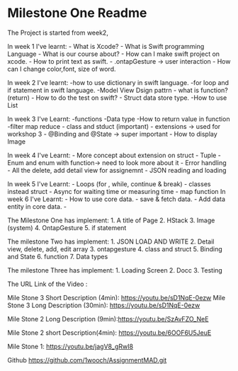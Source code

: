 #  Milestone One Readme

The Project is started from week2,

In week 1 I've learnt:
    - What is Xcode?
    - What is Swift programming Language
    - What is our course about?
    - How can I make swift project on xcode.
    - How to print text as swift.
    - .ontapGesture -> user interaction
    - How can I change color,font, size of word.
    
In week 2 I've learnt:
    -how to use dictionary in swift language.
    -for loop and if statement in swift language.
    -Model View Dsign pattrn
    - what is function? (return)
    - How to do the test on swift?
    - Struct data store type.
    -How to use List

In week 3 I've Learnt:
    -functions
    -Data type 
    -How to return value in function
    -filter map reduce
    - class and stduct (important)
    - extensions -> used for workshop 3
    - @Binding and @State -> super important
    - How to display Image
    
In week 4 I've Learnt:
    - More concept about extension on struct
    - Tuple
    - Enum and enum with function-> need to look more about it
    - Error handling
    - All the delete, add detail view for assignemnt
    - JSON reading and loading

In week 5 I've Learnt:
    - Loops (for , while, continue & break)
    - classes instead struct
    - Async for waiting time or measuring time
    - map function
In week 6 I've Learnt:
    - How to use core data.
    - save & fetch data.
    - Add data entity in core data.
    -


The Milestone One has implement: 
    1. A title of Page
    2. HStack 
    3. Image (system)
    4. OntapGesture
    5. if statement
    
The milestone Two has implement:
    1. JSON LOAD AND WRITE
    2. Detail view, delete, add, edit array 
    3. ontapgesture
    4. class and struct
    5. Binding and State
    6. function
    7. Data types

The milestone Three has implement:
    1. Loading Screen
    2. Docc
    3. Testing

The URL Link of the Video :

Mile Stone 3 Short Description (4min): https://youtu.be/sD1NqE-0ezw
Mile Stone 3 Long Description (30min): https://youtu.be/sD1NqE-0ezw

Mile Stone 2 Long Description (9min):https://youtu.be/SzAvFZO_NeE

Mile Stone 2 short Description(4min): https://youtu.be/6OOF6U5JeuE

Mile Stone 1:  https://youtu.be/jagV8_gRwI8

Github 
https://github.com/1wooch/AssignmentMAD.git
